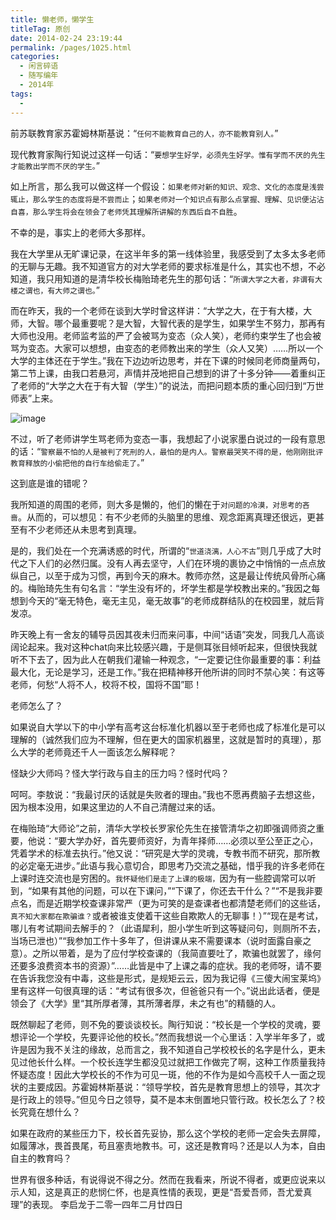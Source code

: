 ```yaml
---
title: 懒老师，懒学生
titleTag: 原创
date: 2014-02-24 23:19:44
permalink: /pages/1025.html
categories:
  - 闲言碎语
  - 随写编年
  - 2014年
tags:
  - 
---
```


前苏联教育家苏霍姆林斯基说：“`任何不能教育自己的人，亦不能教育别人。`”

现代教育家陶行知说过这样一句话：“`要想学生好学，必须先生好学。惟有学而不厌的先生才能教出学而不厌的学生。`”

如上所言，那么我可以做这样一个假设：`如果老师对新的知识、观念、文化的态度是浅尝辄止，那么学生的态度将是不尝而止`；`如果老师对一个知识点有那么点掌握、理解、见识便沾沾自喜，那么学生将会在领会了老师凭其理解所讲解的东西后自不自胜`。

不幸的是，事实上的老师大多那样。

我在大学里从无旷课记录，在这半年多的第一线体验里，我感受到了太多太多老师的无聊与无趣。我不知道官方的对大学老师的要求标准是什么，其实也不想，不必知道，我只用知道的是清华校长梅贻琦老先生的那句话：“`所谓大学之大者，非谓有大楼之谓也，有大师之谓也。`”

而在昨天，我的一个老师在谈到大学时曾这样讲：“大学之大，在于有大楼，大师，大智。哪个最重要呢？是大智，大智代表的是学生，如果学生不努力，那再有大师也没用。老师监考监的严了会被骂为变态（众人笑），老师约束学生了也会被骂为变态。大家可以想想，由变态的老师教出来的学生（众人又笑）……所以一个大学的主体还在于学生。”我在下边边听边思考，并在下课的时候同老师商量两句，第二节上课，由我口若悬河，声情并茂地把自己想到的讲了十多分钟——着重纠正了老师的“大学之大在于有大智（学生）”的说法，而把问题本质的重心回归到“万世师表”上来。

![image](http://t.eryajf.net/imgs/2021/09/e8238d6aea20ec1f.jpg)

不过，听了老师讲学生骂老师为变态一事，我想起了小说家墨白说过的一段有意思的话：“`警察最不怕的人是被判了死刑的人，最怕的是内人。警察最哭笑不得的是，他刚刚批评教育释放的小偷把他的自行车给偷走了。`”

这到底是谁的错呢？

我所知道的周围的老师，则大多是懒的，他们的懒在于`对问题的冷漠，对思考的吝啬`。从而的，可以想见：有不少老师的头脑里的思维、观念距离真理还很远，更甚至有不少老师还从未思考到真理。

是的，我们处在一个充满诱惑的时代，所谓的“`世道浇漓，人心不古`”则几乎成了大时代之下人们的必然归属。没有人再去坚守，人们在环境的裹协之中悄悄的一点点放纵自己，以至于成为习惯，再到今天的麻木。教师亦然，这是最让传统风骨所心痛的。梅贻琦先生有句名言：“学生没有坏的，坏学生都是学校教出来的。”我因之每想到今天的“毫无特色，毫无主见，毫无故事”的老师成群结队的在校园里，就后背发凉。

昨天晚上有一舍友的辅导员因其夜未归而来问事，中间“话语”突发，同我几人高谈阔论起来。我对这种chat向来比较感兴趣，于是侧耳张目倾听起来，但很快我就听不下去了，因为此人在朝我们灌输一种观念，“一定要记住你最重要的事：利益最大化，无论是学习，还是工作。”我在把精神移开他所讲的同时不禁心笑：有这等老师，何愁“人将不人，校将不校，国将不国”耶！

老师怎么了？

如果说自大学以下的中小学有高考这台标准化机器以至于老师也成了标准化是可以理解的（诚然我们应为不理解，但在更大的国家机器里，这就是暂时的真理），那么大学的老师竟还千人一面该怎么解释呢？

怪缺少大师吗？怪大学行政与自主的压力吗？怪时代吗？

呵呵。李敖说：“我最讨厌的话就是失败者的理由。”我也不愿再费脑子去想这些，因为根本没用，如果这里边的人不自己清醒过来的话。

在梅贻琦“大师论”之前，清华大学校长罗家伦先生在接管清华之初即强调师资之重要，他说：“要大学办好，首先要师资好，为青年择师……必须以至公至正之心，凭着学术的标准去执行。”他又说：“研究是大学的灵魂，专教书而不研究，那所教的必定毫无进步。”此语与我心意切合，即思考乃交流之基础，惜乎我的许多老师在上课时连交流也是穷困的。`我怀疑他们是走了上课的极端，`因为有一些腔调常可以听到，“如果有其他的问题，可以在下课问，”“下课了，你还去干什么？”“不是我非要点名，而是近期学校查课非常严（更为可笑的是查课者也都清楚老师们的这些话，`真不知大家都在欺骗谁？`或者被谁支使着干这些自欺欺人的无聊事！）”“现在是考试，哪儿有考试期间去解手的？（此语犀利，胆小学生听到这等疑问句，则厕所不去，当场已泄也）”“我参加工作十多年了，但讲课从来不需要课本（说时面露自豪之意）。之所以带着，是为了应付学校查课的（我简直要吐了，欺骗也就罢了，缘何还要多浪费资本书的资源）”……此皆是中了上课之毒的症状。我的老师呀，请不要在告诉我您没有中毒，这些是形式，是规矩云云，因为我记得《三傻大闹宝莱坞》里有这样一句很真理的话：“考试有很多次，但爸爸只有一个。”说出此话者，便是领会了《大学》里“其所厚者薄，其所薄者厚，未之有也”的精髓的人。

既然聊起了老师，则不免的要谈谈校长。陶行知说：“校长是一个学校的灵魂，要想评论一个学校，先要评论他的校长。”然而我想说一个心里话：入学半年多了，或许是因为我不关注的缘故，总而言之，我不知道自己学校校长的名字是什么，更未见过他长什么样。一个校长连学生都没见过就把工作做完了啊，这种工作质量我持怀疑态度！因此大学校长的不作为可见一斑，他的不作为是如今高校千人一面之现状的主要成因。苏霍姆林斯基说：“领导学校，首先是教育思想上的领导，其次才是行政上的领导。”但见今日之领导，莫不是本末倒置地只管行政。校长怎么了？校长究竟在想什么？

如果在政府的某些压力下，校长首先妥协，那么这个学校的老师一定会失去屏障，如履薄冰，畏首畏尾，苟且塞责地教书。可，这还是教育吗？还是以人为本，自由自主的教育吗？

世界有很多种话，有说得说不得之分。然而在我看来，所说不得者，或更应说来以示人知，这是真正的悲悯仁怀，也是真性情的表现，更是“吾爱吾师，吾尤爱真理”的表现。
李启龙于二零一四年二月廿四日
